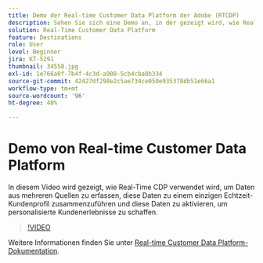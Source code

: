 ```yaml
---
title: Demo der Real-time Customer Data Platform der Adobe (RTCDP)
description: Sehen Sie sich eine Demo an, in der gezeigt wird, wie Real-Time CDP verwendet wird, um Daten aus verschiedenen Quellen zu sammeln, zu einem einzigen Echtzeit-Kundenprofil zusammenzuführen und zu aktivieren, um personalisierte Kundenerlebnisse zu erstellen.
solution: Real-Time Customer Data Platform
feature: Destinations
role: User
level: Beginner
jira: KT-5291
thumbnail: 34558.jpg
exl-id: 1e766a0f-7b4f-4c3d-a908-5cb4cba8b334
source-git-commit: 42427df298e2c5ae734ce050e935378db51e66a1
workflow-type: tm+mt
source-wordcount: '96'
ht-degree: 40%

---
```


# Demo von Real-time Customer Data Platform

In diesem Video wird gezeigt, wie Real-Time CDP verwendet wird, um Daten aus mehreren Quellen zu erfassen, diese Daten zu einem einzigen Echtzeit-Kundenprofil zusammenzuführen und diese Daten zu aktivieren, um personalisierte Kundenerlebnisse zu schaffen.

>[!VIDEO](https://video.tv.adobe.com/v/34558?quality=12&learn=on)


Weitere Informationen finden Sie unter [Real-time Customer Data Platform-Dokumentation](https://experienceleague.adobe.com/docs/experience-platform/rtcdp/overview.html?lang=de).